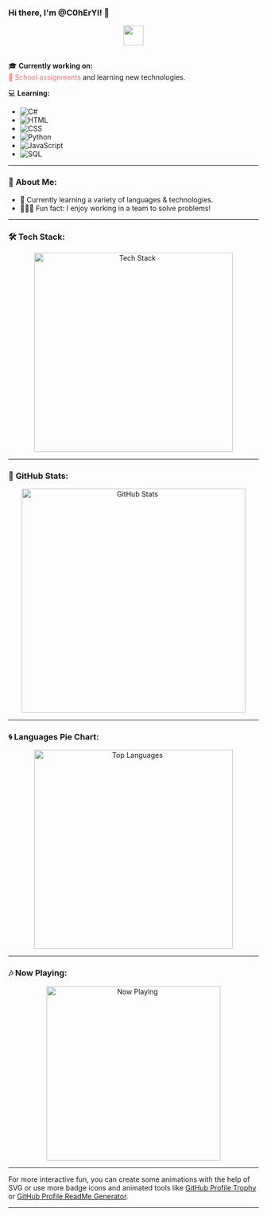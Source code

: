 
### Hi there, I'm **@C0hErYl!** 👋  
<div align="center">
  <img src="https://media.giphy.com/media/hvRJCLFzcasrR4ia7z/giphy.gif" width="40px">
</div>

<br>

🎓 **Currently working on:**  
<span style="color: #ff6b6b;">📝 School assignments</span> and learning new technologies.  

💻 **Learning:**  
- ![C#](https://img.shields.io/badge/C%23-239120?style=flat-square&logo=c-sharp&logoColor=white)
- ![HTML](https://img.shields.io/badge/HTML-E34F26?style=flat-square&logo=html5&logoColor=white)
- ![CSS](https://img.shields.io/badge/CSS-1572B6?style=flat-square&logo=css3&logoColor=white)
- ![Python](https://img.shields.io/badge/Python-3776AB?style=flat-square&logo=python&logoColor=white)
- ![JavaScript](https://img.shields.io/badge/JavaScript-F7DF1E?style=flat-square&logo=javascript&logoColor=black)
- ![SQL](https://img.shields.io/badge/SQL-4479A1?style=flat-square&logo=postgresql&logoColor=white)

---

### 🚀 **About Me:**  
- 🌱 Currently learning a variety of languages & technologies.
- 🧑‍🤝‍🧑 Fun fact: I enjoy working in a team to solve problems!
  
---

### 🛠️ **Tech Stack:**

<div align="center">
  <img src="https://github-readme-tech-stack.vercel.app/api/cards?line1=Python,JS,orange,python&line2=HTML,css3,purple,html&line3=Csharp,sql,blue,sql" alt="Tech Stack" width="400px">
</div>

---

### 🎨 **GitHub Stats:**

<p align="center">
  <img src="https://github-readme-stats.vercel.app/api?username=C0hErYl&show_icons=true&theme=radical" alt="GitHub Stats" width="450px">
</p>

---

### 🌀 **Languages Pie Chart:**

<div align="center">
  <img src="https://github-readme-stats.vercel.app/api/top-langs/?username=C0hErYl&layout=compact&theme=radical" alt="Top Languages" width="400px">
</div>

---

### 🎶 **Now Playing:**

<div align="center">
  <img src="https://spotify-github-profile.vercel.app/api/view?uid=&cover_image=true&theme=novatorem&show_offline=false&bar_color=53b14f&bar_color_cover=false" alt="Now Playing" width="350px">
</div>

---

For more interactive fun, you can create some animations with the help of SVG or use more badge icons and animated tools like [GitHub Profile Trophy](https://github.com/ryo-ma/github-profile-trophy) or [GitHub Profile ReadMe Generator](https://arturssmirnovs.github.io/github-profile-readme-generator/).

---
